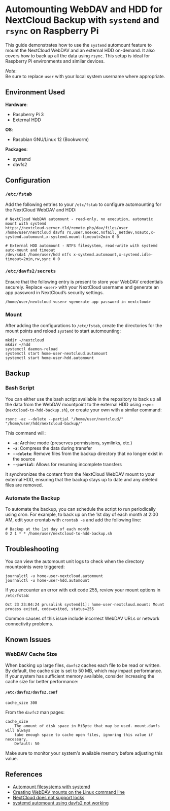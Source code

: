 # Automounting WebDAV and HDD for NextCloud Backup with `systemd` and `rsync` on Raspberry Pi

This guide demonstrates how to use the `systemd` automount feature to mount the NextCloud WebDAV and an external HDD on-demand. It also covers how to back up all the data using `rsync`. This setup is ideal for Raspberry Pi environments and similar devices.

*Note*:  
Be sure to replace `user` with your local system username where appropriate.

## Environment Used

**Hardware**:
- Raspberry Pi 3
- External HDD

**OS**:
- Raspbian GNU/Linux 12 (Bookworm)

**Packages**:
- systemd
- davfs2

## Configuration

### `/etc/fstab`

Add the following entries to your `/etc/fstab` to configure automounting for the NextCloud WebDAV and HDD:

```shell
# NextCloud WebDAV automount - read-only, no execution, automatic mount with systemd
https://nextcloud-server.tld/remote.php/dav/files/user /home/user/nextcloud davfs ro,user,noexec,nofail,_netdev,noauto,x-systemd.automount,x-systemd.mount-timeout=2min 0 0

# External HDD automount - NTFS filesystem, read-write with systemd auto-mount and timeout
/dev/sda1 /home/user/hdd ntfs x-systemd.automount,x-systemd.idle-timeout=2min,rw,sync 0 0
```

### `/etc/davfs2/secrets`

Ensure that the following entry is present to store your WebDAV credentials securely. Replace `<user>` with your NextCloud username and generate an app password in NextCloud’s security settings.

```shell
/home/user/nextcloud <user> <generate app password in nextcloud>
```

### Mount

After adding the configurations to `/etc/fstab`, create the directories for the mount points and reload `systemd` to start automounting:

```shell
mkdir ~/nextcloud
mkdir ~/hdd
systemctl daemon-reload
systemctl start home-user-nextcloud.automount
systemctl start home-user-hdd.automount
```

## Backup

### Bash Script

You can either use the bash script available in the repository to back up all the data from the WebDAV mountpoint to the external HDD using `rsync` (`nextcloud-to-hdd-backup.sh`), or create your own with a similar command:

```shell
rsync -az --delete --partial "/home/user/nextcloud/" "/home/user/hdd/nextcloud-backup/"
```

This command will:

- **`-a`**: Archive mode (preserves permissions, symlinks, etc.)
- **`-z`**: Compress the data during transfer
- **`--delete`**: Remove files from the backup directory that no longer exist in the source
- **`--partial`**: Allows for resuming incomplete transfers

It synchronizes the content from the NextCloud WebDAV mount to your external HDD, ensuring that the backup stays up to date and any deleted files are removed.

### Automate the Backup

To automate the backup, you can schedule the script to run periodically using cron. For example, to back up on the 1st day of each month at 2:00 AM, edit your crontab with `crontab -e` and add the following line:

```shell
# Backup at the 1st day of each month
0 2 1 * * /home/user/nextcloud-to-hdd-backup.sh
```

## Troubleshooting

You can view the automount unit logs to check when the directory mountpoints were triggered:

```shell
journalctl -u home-user-nextcloud.automount
journalctl -u home-user-hdd.automount
```

If you encounter an error with exit code 255, review your mount options in `/etc/fstab`:

```shell
Oct 23 23:04:24 prusalink systemd[1]: home-user-nextcloud.mount: Mount process exited, code=exited, status=255
```

Common causes of this issue include incorrect WebDAV URLs or network connectivity problems.

## Known Issues

### WebDAV Cache Size

When backing up large files, `davfs2` caches each file to be read or written. By default, the cache size is set to 50 MB, which may impact performance. If your system has sufficient memory available, consider increasing the cache size for better performance:

#### `/etc/davfs2/davfs2.conf`

```shell
cache_size 300
```

From the `davfs2` man pages:

```shell
cache_size
    The amount of disk space in MiByte that may be used. mount.davfs will always
    take enough space to cache open files, ignoring this value if necessary.
    Default: 50
```

Make sure to monitor your system's available memory before adjusting this value.

## References

- [Automount filesystems with systemd](https://community.hetzner.com/tutorials/automount-filesystems-with-systemd)
- [Creating WebDAV mounts on the Linux command line](https://docs.nextcloud.com/server/latest/user_manual/en/files/access_webdav.html#creating-webdav-mounts-on-the-linux-command-line)
- [NextCloud does not support locks](https://docs.nextcloud.com/server/latest/user_manual/en/files/access_webdav.html#known-issues)
- [systemd automount using davfs2 not working](https://discourse.osmc.tv/t/systemd-automount-using-davfs2-not-working/94200/5)
